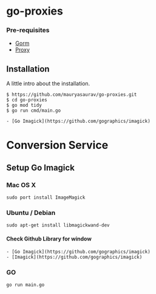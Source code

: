 # go-proxies

### Pre-requisites
- [Gorm](https://github.com/go-gorm/gorm)
- [Proxy](https://medium.com/swlh/proxy-server-in-golang-43e2365d9cbc)


## Installation

A little intro about the installation. 
```
$ https://github.com/mauryasaurav/go-proxies.git
$ cd go-proxies
$ go mod tidy
$ go run cmd/main.go
```


    - [Go Imagick](https://github.com/gographics/imagick)

# Conversion Service

## Setup Go Imagick
  
### Mac OS X

  ```
  sudo port install ImageMagick
  ```

### Ubuntu / Debian

  ```
  sudo apt-get install libmagickwand-dev
  ```

#### Check Github Library for window

    - [Go Imagick](https://github.com/gographics/imagick)
    - [Imagick](https://github.com/gographics/imagick)


### GO

  ```
  go run main.go
  ```
